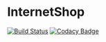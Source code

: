 # InternetShop
[![Build Status](https://semaphoreci.com/api/v1/cdp1988/internetshop/branches/master/badge.svg)](https://semaphoreci.com/cdp1988/internetshop)
[![Codacy Badge](https://api.codacy.com/project/badge/Grade/fc9a127022af4eeaa75f04127e5269c1)](https://www.codacy.com/app/CDP1988/InternetShop?utm_source=github.com&amp;utm_medium=referral&amp;utm_content=toadkick/InternetShop&amp;utm_campaign=Badge_Grade)
